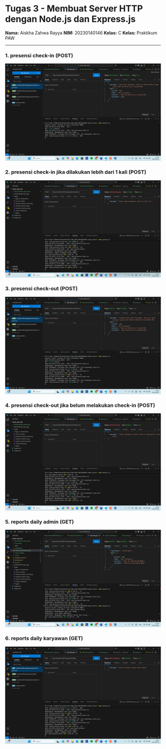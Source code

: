 # Tugas 3 - Membuat Server HTTP dengan Node.js dan Express.js

**Nama:** Aiskha Zahwa Rayya
**NIM:** 20230140146
**Kelas:** C
**Kelas:** Praktikum PAW  

---

### 1. presensi check-in (POST)
![POST](<Tugas/Tugas 3/Screenshots/presensi_check_in.png>)

### 2. presensi check-in jika dilakukan lebih dari 1 kali (POST)
![POST](<Tugas/Tugas 3/Screenshots/presensi_check_in_2.png>)

### 3. presensi check-out (POST)
![POST](<Tugas/Tugas 3/Screenshots/presensi_check_out.png>)

### 4. presensi check-out jika belum melakukan check-in (POST)
![POST](<Tugas/Tugas 3/Screenshots/presensi_check_out_2.png>)

### 5. reports daily admin (GET)
![GET](<Tugas/Tugas 3/Screenshots/reports_daily_admin.png>)

### 6. reports daily karyawan (GET)
![GET](<Tugas/Tugas 3/Screenshots/reports_daily_karyawan.png>)